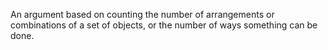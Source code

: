 An argument based on counting the number of arrangements or combinations
of a set of objects, or the number of ways something can be done.

